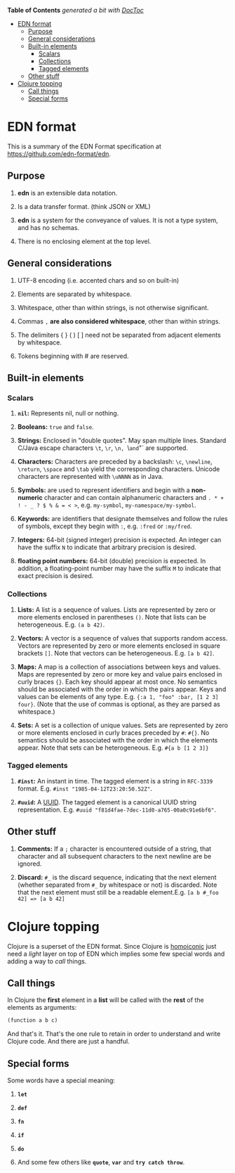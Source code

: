 **Table of Contents**  *generated a bit with [DocToc](http://doctoc.herokuapp.com/)*

- [EDN format](#edn-format)
  - [Purpose](#purpose)
  - [General considerations](#general-considerations)
  - [Built-in elements](#built-in-elements)
    - [Scalars](#scalars)
    - [Collections](#collections)
    - [Tagged elements](#tagged-elements)
  - [Other stuff](#other-stuff)
- [Clojure topping](#clojure-topping)
  - [Call things](#call-things)
  - [Special forms](#special-forms) 


# EDN format

This is a summary of the EDN Format specification at https://github.com/edn-format/edn.

## Purpose

1. **edn** is an extensible data notation.

1. Is a data transfer format. (think JSON or XML)

1. **edn** is a system for the conveyance of values. It is not a type system, and has no schemas.

1. There is no enclosing element at the top level.


## General considerations

1. UTF-8 encoding (i.e. accented chars and so on built-in)

1. Elements are separated by whitespace.

1. Whitespace, other than within strings, is not otherwise significant.

1. Commas `,` **are also considered whitespace**, other than within strings.

1. The delimiters { } ( ) [ ] need not be separated from adjacent elements by whitespace.

1. Tokens beginning with # are reserved.

## Built-in elements

### Scalars

1. **`nil`:** Represents nil, null or nothing.

1. **Booleans:** `true` and `false`.

1. **Strings:** Enclosed in "double quotes". May span multiple lines. Standard C/Java escape characters `\t`, `\r`, `\n, `\\` and `\"` are supported.

1. **Characters:** Characters are preceded by a backslash: `\c`, `\newline`, `\return`, `\space` and `\tab` yield the corresponding characters. Unicode characters are represented with `\uNNNN` as in Java.

1. **Symbols:** are used to represent identifiers and begin with a **non-numeric** character and can contain alphanumeric characters and `. * + ! - _ ? $ % & = < >`, e.g. `my-symbol`, `my-namespace/my-symbol`.

1. **Keywords:** are identifiers that designate themselves and follow the rules of symbols, except they begin with `:`, e.g. `:fred` or `:my/fred`.

1. **Integers:** 64-bit (signed integer) precision is expected. An integer can have the suffix `N` to indicate that arbitrary precision is desired.

1. **floating point numbers:** 64-bit (double) precision is expected. In addition, a floating-point number may have the suffix `M` to indicate that exact precision is desired.

### Collections

1. **Lists:** A list is a sequence of values. Lists are represented by zero or more elements enclosed in parentheses `()`. Note that lists can be heterogeneous. E.g. `(a b 42)`.

1. **Vectors:** A vector is a sequence of values that supports random access. Vectors are represented by zero or more elements enclosed in square brackets `[]`. Note that vectors can be heterogeneous. E.g. `[a b 42]`.

1. **Maps:** A map is a collection of associations between keys and values. Maps are represented by zero or more key and value pairs enclosed in curly braces `{}`. Each key should appear at most once. No semantics should be associated with the order in which the pairs appear. Keys and values can be elements of any type. E.g. `{:a 1, "foo" :bar, [1 2 3] four}`. (Note that the use of commas is optional, as they are parsed as whitespace.)

1. **Sets:** A set is a collection of unique values. Sets are represented by zero or more elements enclosed in curly braces preceded by `#`: `#{}`. No semantics should be associated with the order in which the elements appear. Note that sets can be heterogeneous. E.g. `#{a b [1 2 3]}`

### Tagged elements

1. **`#inst`:** An instant in time. The tagged element is a string in `RFC-3339` format. E.g. `#inst "1985-04-12T23:20:50.52Z"`.

1. **`#uuid`:** A [UUID](http://en.wikipedia.org/wiki/Universally_unique_identifier). The tagged element is a canonical UUID string representation. E.g. `#uuid "f81d4fae-7dec-11d0-a765-00a0c91e6bf6"`.

## Other stuff

1. **Comments:** If a `;` character is encountered outside of a string, that character and all subsequent characters to the next newline are be ignored.

1. **Discard:** `#_` is the discard sequence, indicating that the next element (whether separated from `#_` by whitespace or not) is discarded. Note that the next element must still be a readable element.E.g. `[a b #_foo 42] => [a b 42]`


# Clojure topping

Clojure is a superset of the EDN format. Since Clojure is [homoiconic]() just need a _light_ layer on top of EDN which implies some few special words and adding a way to _call_ things.

## Call things

In Clojure the **first** element in a **list** will be called with the **rest** of the elements as arguments:

``` clojure
(function a b c)
```

And that's it. That's the one rule to retain in order to understand and write Clojure code. And there are just a handful.

## Special forms

Some words have a special meaning:

1. **`let`**

1. **`def`**

1. **`fn`**

1. **`if`**

1. **`do`**

1. And some few others like **`quote`**, **`var`** and **`try catch throw`**.
